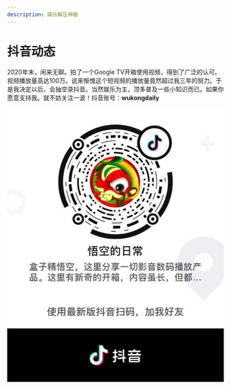 ```yaml
---
description: 娱乐解压神器
---
```


# 抖音动态

2020年末，闲来无聊。拍了一个Google TV开箱使用视频，得到了广泛的认可。视频播放量高达100万。说来惭愧这个短视频的播放量竟然超过我三年的努力。于是我决定以后，会抽空录抖音。当然娱乐为主，顶多普及一些小知识而已。如果你愿意支持我。就不妨关注一波！抖音账号：**wukongdaily**

![](.gitbook/assets/271608974820_.pic.jpg)

